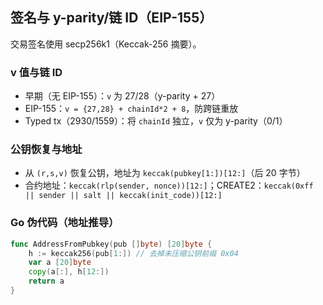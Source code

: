 ## 签名与 y-parity/链 ID（EIP-155）

交易签名使用 secp256k1（Keccak-256 摘要）。

### v 值与链 ID

- 早期（无 EIP-155）：`v` 为 27/28（y-parity + 27）
- EIP-155：`v = {27,28} + chainId*2 + 8`，防跨链重放
- Typed tx（2930/1559）：将 `chainId` 独立，`v` 仅为 y-parity（0/1）

### 公钥恢复与地址

- 从 `(r,s,v)` 恢复公钥，地址为 `keccak(pubkey[1:])[12:]`（后 20 字节）
- 合约地址：`keccak(rlp(sender, nonce))[12:]`；CREATE2：`keccak(0xff || sender || salt || keccak(init_code))[12:]`

### Go 伪代码（地址推导）

```go
func AddressFromPubkey(pub []byte) [20]byte {
    h := keccak256(pub[1:]) // 去掉未压缩公钥前缀 0x04
    var a [20]byte
    copy(a[:], h[12:])
    return a
}
```

